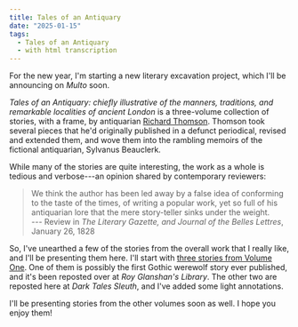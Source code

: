 ```yaml
---
title: Tales of an Antiquary
date: "2025-01-15"
tags: 
  - Tales of an Antiquary
  - with html transcription
---
```


For the new year, I'm starting a new literary excavation project, which I'll be announcing on *Multo* soon.

*Tales of an Antiquary: chiefly illustrative of the manners, traditions, and remarkable localities of ancient London* is a three-volume collection of stories, with a frame, by antiquarian [Richard Thomson](https://en.wikipedia.org/wiki/Richard_Thomson_(antiquarian)). Thomson took several pieces that he'd originally published in a defunct periodical, revised and extended them, and wove them into the rambling memoirs of the fictional antiquarian, Sylvanus Beauclerk.

While many of the stories are quite interesting, the work as a whole is tedious and verbose---an opinion shared by contemporary reviewers:

> We think the author has been led away by a false idea of conforming to the taste of the times, of writing a popular work, yet so full of his antiquarian lore that the mere story-teller sinks under the weight.<br>
      --- Review in *The Literary Gazette, and Journal of the Belles Lettres*, January 26, 1828

So, I've unearthed a few of the stories from the overall work that I really like, and I'll be presenting them here.
I'll start with [three stories from Volume One](/pages/tales-of-an-antiquary/#volume-1). One of them is possibly the first Gothic
werewolf story ever published, and it's been reposted over at *Roy Glanshan's Library*. The other two are reposted here
at *Dark Tales Sleuth*, and I've added some light annotations.

I'll be presenting stories from the other volumes soon as well. I hope you enjoy them!


